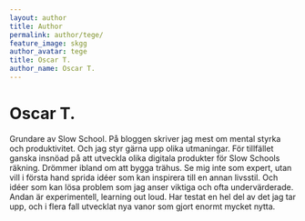 ```yaml
---
layout: author
title: Author
permalink: author/tege/
feature_image: skgg
author_avatar: tege
title: Oscar T.
author_name: Oscar T.
---
```


# Oscar T.

Grundare av Slow School. På bloggen skriver jag mest om mental styrka och produktivitet. Och jag styr gärna upp olika utmaningar. 
För tillfället ganska insnöad på att utveckla olika digitala produkter för Slow Schools räkning. Drömmer ibland om att bygga trähus.
Se mig inte som expert, utan vill i första hand sprida idéer som kan inspirera till en annan livsstil. Och idéer som kan lösa problem som jag anser viktiga och ofta undervärderade. Andan är experimentell, learning out loud. Har testat en hel del av det jag tar upp, och i flera fall utvecklat nya vanor som gjort enormt mycket nytta.  

